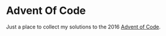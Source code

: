 # Advent Of Code

Just a place to collect my solutions to the 2016 [Advent of Code](http://adventofcode.com).
